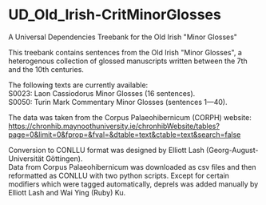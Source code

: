 # UD_Old_Irish-CritMinorGlosses
A Universal Dependencies Treebank for the Old Irish "Minor Glosses"

This treebank contains sentences from the Old Irish "Minor Glosses", a heterogenous collection of glossed manuscripts written between the 7th and the 10th centuries. 

The following texts are currently available: \
S0023: Laon Cassiodorus Minor Glosses (16 sentences). \
S0050: Turin Mark Commentary Minor Glosses (sentences 1—40).

The data was taken from the Corpus Palaeohibernicum (CORPH) website: https://chronhib.maynoothuniversity.ie/chronhibWebsite/tables?page=0&limit=0&fprop=&fval=&dtable=text&ctable=text&search=false 

Conversion to CONLLU format was designed by Elliott Lash (Georg-August-Universität Göttingen). \
Data from Corpus Palaeohibernicum was downloaded as csv files and then reformatted as CONLLU with two python scripts.
Except for certain modifiers which were tagged automatically, deprels was added manually by Elliott Lash and Wai Ying (Ruby) Ku. 


